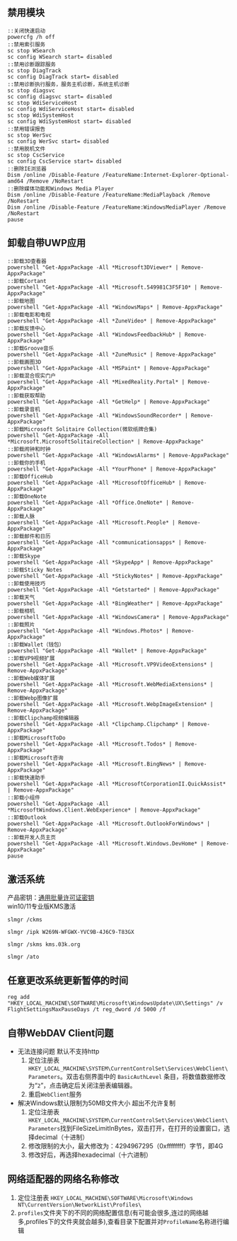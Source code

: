 ## 禁用模块
```batch
::关闭快速启动
powercfg /h off
::禁用索引服务
sc stop WSearch
sc config WSearch start= disabled
::禁用诊断跟踪服务
sc stop DiagTrack
sc config DiagTrack start= disabled
::禁用诊断执行服务，服务主机诊断，系统主机诊断
sc stop diagsvc
sc config diagsvc start= disabled
sc stop WdiServiceHost
sc config WdiServiceHost start= disabled
sc stop WdiSystemHost
sc config WdiSystemHost start= disabled
::禁用错误报告
sc stop WerSvc
sc config WerSvc start= disabled
::禁用脱机文件
sc stop CscService
sc config CscService start= disabled
::删除IE浏览器
Dism /online /Disable-Feature /FeatureName:Internet-Explorer-Optional-amd64 /Remove /NoRestart
::删除媒体功能和Windows Media Player
Dism /online /Disable-Feature /FeatureName:MediaPlayback /Remove /NoRestart
Dism /online /Disable-Feature /FeatureName:WindowsMediaPlayer /Remove /NoRestart
pause
```

## 卸载自带UWP应用
```batch
::卸载3D查看器
powershell "Get-AppxPackage -All *Microsoft3DViewer* | Remove-AppxPackage"
::卸载Cortant
powershell "Get-AppxPackage -All *Microsoft.549981C3F5F10* | Remove-AppxPackage"
::卸载地图
powershell "Get-AppxPackage -All *WindowsMaps* | Remove-AppxPackage"
::卸载电影和电视
powershell "Get-AppxPackage -All *ZuneVideo* | Remove-AppxPackage"
::卸载反馈中心
powershell "Get-AppxPackage -All *WindowsFeedbackHub* | Remove-AppxPackage"
::卸载Groove音乐
powershell "Get-AppxPackage -All *ZuneMusic* | Remove-AppxPackage"
::卸载画图3D
powershell "Get-AppxPackage -All *MSPaint* | Remove-AppxPackage"
::卸载混合现实门户
powershell "Get-AppxPackage -All *MixedReality.Portal* | Remove-AppxPackage"
::卸载获取帮助
powershell "Get-AppxPackage -All *GetHelp* | Remove-AppxPackage"
::卸载录音机
powershell "Get-AppxPackage -All *WindowsSoundRecorder* | Remove-AppxPackage"
::卸载Microsoft Solitaire Collection(微软纸牌合集)
powershell "Get-AppxPackage -All *Microsoft.MicrosoftSolitaireCollection* | Remove-AppxPackage"
::卸载闹钟和时钟
powershell "Get-AppxPackage -All *WindowsAlarms* | Remove-AppxPackage"
::卸载你的手机
powershell "Get-AppxPackage -All *YourPhone* | Remove-AppxPackage"
::卸载OfficeHub
powershell "Get-AppxPackage -All *MicrosoftOfficeHub* | Remove-AppxPackage"
::卸载OneNote
powershell "Get-AppxPackage -All *Office.OneNote* | Remove-AppxPackage"
::卸载人脉
powershell "Get-AppxPackage -All *Microsoft.People* | Remove-AppxPackage"
::卸载邮件和日历
powershell "Get-AppxPackage -All *communicationsapps* | Remove-AppxPackage"
::卸载Skype
powershell "Get-AppxPackage -All *SkypeApp* | Remove-AppxPackage"
::卸载Sticky Notes
powershell "Get-AppxPackage -All *StickyNotes* | Remove-AppxPackage"
::卸载使用技巧
powershell "Get-AppxPackage -All *Getstarted* | Remove-AppxPackage"
::卸载天气
powershell "Get-AppxPackage -All *BingWeather* | Remove-AppxPackage"
::卸载相机
powershell "Get-AppxPackage -All *WindowsCamera* | Remove-AppxPackage"
::卸载照片
powershell "Get-AppxPackage -All *Windows.Photos* | Remove-AppxPackage"
::卸载Wallet（钱包）
powershell "Get-AppxPackage -All *Wallet* | Remove-AppxPackage"
::卸载VP9视频扩展
powershell "Get-AppxPackage -All *Microsoft.VP9VideoExtensions* | Remove-AppxPackage"
::卸载Web媒体扩展
powershell "Get-AppxPackage -All *Microsoft.WebMediaExtensions* | Remove-AppxPackage"
::卸载Webp图像扩展
powershell "Get-AppxPackage -All *Microsoft.WebpImageExtension* | Remove-AppxPackage"
::卸载Clipchamp视频编辑器
powershell "Get-AppxPackage -All *Clipchamp.Clipchamp* | Remove-AppxPackage"
::卸载MicrosoftToDo
powershell "Get-AppxPackage -All *Microsoft.Todos* | Remove-AppxPackage"
::卸载Microsoft咨询
powershell "Get-AppxPackage -All *Microsoft.BingNews* | Remove-AppxPackage"
::卸载快速助手
powershell "Get-AppxPackage -All *MicrosoftCorporationII.QuickAssist* | Remove-AppxPackage"
::卸载小组件
powershell "Get-AppxPackage -All *MicrosoftWindows.Client.WebExperience* | Remove-AppxPackage"
::卸载Outlook
powershell "Get-AppxPackage -All *Microsoft.OutlookForWindows* | Remove-AppxPackage"
::卸载开发人员主页
powershell "Get-AppxPackage -All *Microsoft.Windows.DevHome* | Remove-AppxPackage"
pause
```

## 激活系统
产品密钥：[通用批量许可证密钥](https://docs.microsoft.com/zh-cn/windows-server/get-started/kms-client-activation-keys#generic-volume-license-keys-gvlk)  
win10/11专业版KMS激活
```batch
slmgr /ckms

slmgr /ipk W269N-WFGWX-YVC9B-4J6C9-T83GX

slmgr /skms kms.03k.org

slmgr /ato
```

## 任意更改系统更新暂停的时间
```batch
reg add "HKEY_LOCAL_MACHINE\SOFTWARE\Microsoft\WindowsUpdate\UX\Settings" /v FlightSettingsMaxPauseDays /t reg_dword /d 5000 /f
```

## 自带WebDAV Client问题
- 无法连接问题 默认不支持http
    1. 定位注册表 `HKEY_LOCAL_MACHINE\SYSTEM\CurrentControlSet\Services\WebClient\Parameters`。双击右侧界面中的 `BasicAuthLevel` 条目，将数值数据修改为“`2`”，点击确定后关闭注册表编辑器。
    1. 重启`WebClient`服务
- 解决Windows默认限制为50MB文件大小 超出不允许复制
    1. 定位注册表 `HKEY_LOCAL_MACHINE\SYSTEM\CurrentControlSet\Services\WebClient\Parameters`找到FileSizeLimitInBytes，双击打开，在打开的设置窗口，选择decimal（十进制）
    1. 修改限制的大小，最大修改为：4294967295（0xffffffff）字节，即4G
    1. 修改好后，再选择hexadecimal（十六进制）

## 网络适配器的网络名称修改
1. 定位注册表 `HKEY_LOCAL_MACHINE\SOFTWARE\Microsoft\Windows NT\CurrentVersion\NetworkList\Profiles\`
1. `profiles`文件夹下的不同的网络配置信息(有可能会很多,连过的网络越多,profiles下的文件夹就会越多),查看目录下配置并对`ProfileName`名称进行编辑
